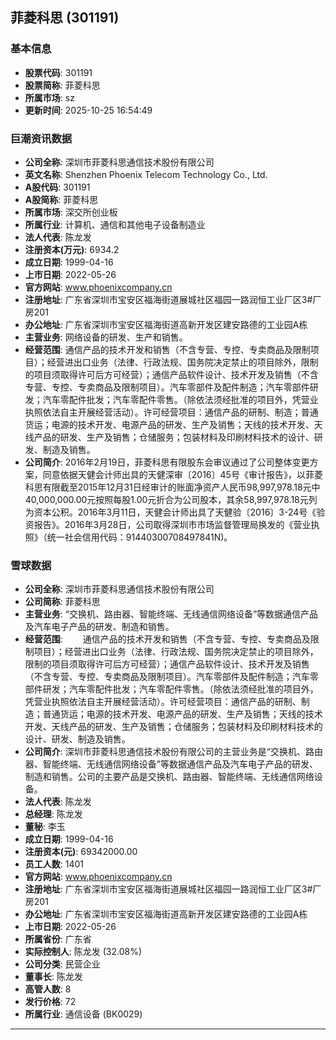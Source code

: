 ## 菲菱科思 (301191)

### 基本信息

- **股票代码**: 301191
- **股票简称**: 菲菱科思
- **所属市场**: sz
- **更新时间**: 2025-10-25 16:54:49

### 巨潮资讯数据

- **公司全称**: 深圳市菲菱科思通信技术股份有限公司
- **英文名称**: Shenzhen Phoenix Telecom Technology Co., Ltd.
- **A股代码**: 301191
- **A股简称**: 菲菱科思
- **所属市场**: 深交所创业板
- **所属行业**: 计算机、通信和其他电子设备制造业
- **法人代表**: 陈龙发
- **注册资本(万元)**: 6934.2
- **成立日期**: 1999-04-16
- **上市日期**: 2022-05-26
- **官方网站**: www.phoenixcompany.cn
- **注册地址**: 广东省深圳市宝安区福海街道展城社区福园一路润恒工业厂区3#厂房201
- **办公地址**: 广东省深圳市宝安区福海街道高新开发区建安路德的工业园A栋
- **主营业务**: 网络设备的研发、生产和销售。
- **经营范围**: 通信产品的技术开发和销售（不含专营、专控、专卖商品及限制项目）；经营进出口业务（法律、行政法规、国务院决定禁止的项目除外，限制的项目须取得许可后方可经营）；通信产品软件设计、技术开发及销售（不含专营、专控、专卖商品及限制项目）。汽车零部件及配件制造；汽车零部件研发；汽车零配件批发；汽车零配件零售。（除依法须经批准的项目外，凭营业执照依法自主开展经营活动）。许可经营项目：通信产品的研制、制造；普通货运；电源的技术开发、电源产品的研发、生产及销售；天线的技术开发、天线产品的研发、生产及销售；仓储服务；包装材料及印刷材料技术的设计、研发、制造及销售。
- **公司简介**: 2016年2月19日，菲菱科思有限股东会审议通过了公司整体变更方案，同意依据天健会计师出具的天健深审〔2016〕45号《审计报告》，以菲菱科思有限截至2015年12月31日经审计的账面净资产人民币98,997,978.18元中40,000,000.00元按照每股1.00元折合为公司股本，其余58,997,978.18元列为资本公积。2016年3月11日，天健会计师出具了天健验〔2016〕3-24号《验资报告》。2016年3月28日，公司取得深圳市市场监督管理局换发的《营业执照》（统一社会信用代码：91440300708497841N)。

### 雪球数据

- **公司全称**: 深圳市菲菱科思通信技术股份有限公司
- **公司简称**: 菲菱科思
- **主营业务**: “交换机、路由器、智能终端、无线通信网络设备”等数据通信产品及汽车电子产品的研发、制造和销售。
- **经营范围**: 　　通信产品的技术开发和销售（不含专营、专控、专卖商品及限制项目）；经营进出口业务（法律、行政法规、国务院决定禁止的项目除外，限制的项目须取得许可后方可经营）；通信产品软件设计、技术开发及销售（不含专营、专控、专卖商品及限制项目）。汽车零部件及配件制造；汽车零部件研发；汽车零配件批发；汽车零配件零售。（除依法须经批准的项目外，凭营业执照依法自主开展经营活动）。许可经营项目：通信产品的研制、制造；普通货运；电源的技术开发、电源产品的研发、生产及销售；天线的技术开发、天线产品的研发、生产及销售；仓储服务；包装材料及印刷材料技术的设计、研发、制造及销售。
- **公司简介**: 深圳市菲菱科思通信技术股份有限公司的主营业务是“交换机、路由器、智能终端、无线通信网络设备”等数据通信产品及汽车电子产品的研发、制造和销售。公司的主要产品是交换机、路由器、智能终端、无线通信网络设备。
- **法人代表**: 陈龙发
- **总经理**: 陈龙发
- **董秘**: 李玉
- **成立日期**: 1999-04-16
- **注册资本(元)**: 69342000.00
- **员工人数**: 1401
- **官方网站**: www.phoenixcompany.cn
- **注册地址**: 广东省深圳市宝安区福海街道展城社区福园一路润恒工业厂区3#厂房201
- **办公地址**: 广东省深圳市宝安区福海街道高新开发区建安路德的工业园A栋
- **上市日期**: 2022-05-26
- **所属省份**: 广东省
- **实际控制人**: 陈龙发 (32.08%)
- **公司分类**: 民营企业
- **董事长**: 陈龙发
- **高管人数**: 8
- **发行价格**: 72
- **所属行业**: 通信设备 (BK0029)

---